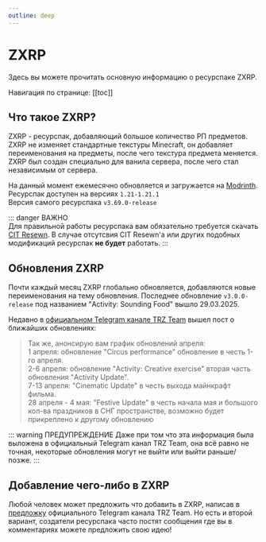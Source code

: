 ```yaml
---
outline: deep
---
```


# ZXRP

Здесь вы можете прочитать основную информацию о ресурспаке ZXRP.

Навигация по странице:
[[toc]]

## Что такое ZXRP?

ZXRP - ресурспак, добавляющий большое количество РП предметов.
ZXRP не изменяет стандартные текстуры Minecraft, он добавляет переименования на предметы, после чего текстура предмета меняется.
ZXRP был создан специально для ванила сервера, после чего стал независимым от сервера. 

На данный момент ежемесячно обновляется и загружается на [Modrinth](https://modrinth.com/resourcepack/zxrp).                                  
Ресурспак доступен на версиях `1.21-1.21.1`                                                                                                   
Версия самого ресурспака `v3.69.0-release`

::: danger ВАЖНО    
Для правильной работы ресурспака вам обязательно требуется скачать [CIT Resewn](https://modrinth.com/mod/cit-resewn).
В случае отсутсвия CIT Resewn'а или других подобных модификаций ресурспак **не будет** работать.
:::

## Обновления ZXRP

Почти каждый месяц ZXRP глобально обновляется, добавляются новые переименования на тему обновления. Последнее обновление `v3.0.0-release` под названием "Activity: Sounding Food" вышло 29.03.2025.

Недавно в [официальном Telegram канале TRZ Team](https://t.me/trzteam) вышел пост о ближайших обновлениях:
> Так же, анонсирую вам график обновлений апреля:                                                                                             
> 1 апреля: обновление "Circus performance" обновление в честь 1-го апреля.                                                                   
> 2-6 апреля: обновление "Activity: Creative exercise" вторая часть обновления "Activity Update".                                             
> 7-13 апреля: "Cinematic Update" в честь выхода майнкрафт фильма.                                                                            
> 28 апреля - 4 мая: "Festive Update" в честь начала мая и большого кол-ва праздников в СНГ пространстве, возможно будет прикреплено к другому обновлению

::: warning ПРЕДУПРЕЖДЕНИЕ
Даже при том что эта информация была выложена в официальный Telegram канал TRZ Team, она всё равно не точная, некоторые обновления могут не выйти или выйти раньше/позже.
:::

## Добавление чего-либо в ZXRP

Любой человек может предложить что добавить в ZXRP, написав в [предложку](https://t.me/TRZteam_bot) официального Telegram канала TRZ Team. Но есть и второй вариант, создатели ресурспака часто постят сообщения где вы в комментариях можете предложить свою идею!